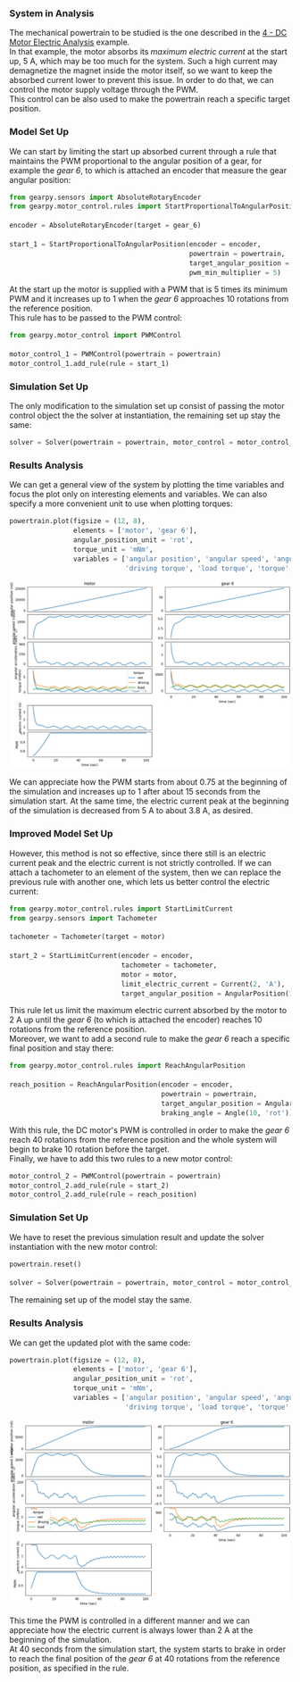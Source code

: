 ### System in Analysis

The mechanical powertrain to be studied is the one described in the 
[4 - DC Motor Electric Analysis](https://gearpy.readthedocs.io/en/latest/examples/4_dc_motor_electric_analysis/index.html) 
example.  
In that example, the motor absorbs its *maximum electric current* at the
start up, 5 A, which may be too much for the system. Such a high current
may demagnetize the magnet inside the motor itself, so we want to keep 
the absorbed current lower to prevent this issue. In order to do that,
we can control the motor supply voltage through the PWM.  
This control can be also used to make the powertrain reach a specific
target position.

### Model Set Up

We can start by limiting the start up absorbed current through a rule 
that maintains the PWM proportional to the angular position of a gear, 
for example the *gear 6*, to which is attached an encoder that measure
the gear angular position:

```python
from gearpy.sensors import AbsoluteRotaryEncoder
from gearpy.motor_control.rules import StartProportionalToAngularPosition

encoder = AbsoluteRotaryEncoder(target = gear_6)

start_1 = StartProportionalToAngularPosition(encoder = encoder,
                                             powertrain = powertrain,
                                             target_angular_position = AngularPosition(10, 'rot'),
                                             pwm_min_multiplier = 5)
```

At the start up the motor is supplied with a PWM that is 5 times its 
minimum PWM and it increases up to 1 when the *gear 6* approaches 10 
rotations from the reference position.  
This rule has to be passed to the PWM control:

```python
from gearpy.motor_control import PWMControl

motor_control_1 = PWMControl(powertrain = powertrain)
motor_control_1.add_rule(rule = start_1)
``` 

### Simulation Set Up

The only modification to the simulation set up consist of passing the 
motor control object the the solver at instantiation, the remaining set 
up stay the same:

```python
solver = Solver(powertrain = powertrain, motor_control = motor_control_1)
```

### Results Analysis

We can get a general view of the system by plotting the time variables 
and focus the plot only on interesting elements and variables. We can 
also specify a more convenient unit to use when plotting torques:

```python
powertrain.plot(figsize = (12, 8),
                elements = ['motor', 'gear 6'],
                angular_position_unit = 'rot',
                torque_unit = 'mNm',
                variables = ['angular position', 'angular speed', 'angular acceleration',
                             'driving torque', 'load torque', 'torque', 'electric current', 'pwm'])
```

![](images/plot_1.png)

We can appreciate how the PWM starts from about 0.75 at the beginning of
the simulation and increases up to 1 after about 15 seconds from the 
simulation start. At the same time, the electric current peak at the 
beginning of the simulation is decreased from 5 A to about 3.8 A, as 
desired.  

### Improved Model Set Up

However, this method is not so effective, since there still is an 
electric current peak and the electric current is not strictly 
controlled. If we can attach a tachometer to an element of the system, 
then we can replace the previous rule with another one, which lets us 
better control the electric current:

```python
from gearpy.motor_control.rules import StartLimitCurrent
from gearpy.sensors import Tachometer

tachometer = Tachometer(target = motor)

start_2 = StartLimitCurrent(encoder = encoder,
                            tachometer = tachometer,
                            motor = motor,
                            limit_electric_current = Current(2, 'A'),
                            target_angular_position = AngularPosition(10, 'rot'))
```
 
This rule let us limit the maximum electric current absorbed by the 
motor to 2 A up until the *gear 6* (to which is attached the encoder) 
reaches 10 rotations from the reference position.  
Moreover, we want to add a second rule to make the *gear 6* reach a 
specific final position and stay there:

```python
from gearpy.motor_control.rules import ReachAngularPosition

reach_position = ReachAngularPosition(encoder = encoder,
                                      powertrain = powertrain,
                                      target_angular_position = AngularPosition(40, 'rot'),
                                      braking_angle = Angle(10, 'rot'))
```

With this rule, the DC motor's PWM is controlled in order to make the 
*gear 6* reach 40 rotations from the reference position and the whole
system will begin to brake 10 rotation before the target.  
Finally, we have to add this two rules to a new motor control:

```python
motor_control_2 = PWMControl(powertrain = powertrain)
motor_control_2.add_rule(rule = start_2)
motor_control_2.add_rule(rule = reach_position)
``` 

### Simulation Set Up

We have to reset the previous simulation result and update the solver
instantiation with the new motor control:

```python
powertrain.reset()

solver = Solver(powertrain = powertrain, motor_control = motor_control_2)
```

The remaining set up of the model stay the same.

### Results Analysis

We can get the updated plot with the same code:

```python
powertrain.plot(figsize = (12, 8),
                elements = ['motor', 'gear 6'],
                angular_position_unit = 'rot',
                torque_unit = 'mNm',
                variables = ['angular position', 'angular speed', 'angular acceleration',
                             'driving torque', 'load torque', 'torque', 'electric current', 'pwm'])
```

![](images/plot_2.png)

This time the PWM is controlled in a different manner and we can 
appreciate how the electric current is always lower than 2 A at the 
beginning of the simulation.  
At 40 seconds from the simulation start, the system starts to brake in 
order to reach the final position of the *gear 6* at 40 rotations from 
the reference position, as specified in the rule.
